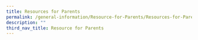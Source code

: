 ```yaml
---
title: Resources for Parents
permalink: /general-information/Resource-for-Parents/Resources-for-Parents/
description: ""
third_nav_title: Resource for Parents
---
```

